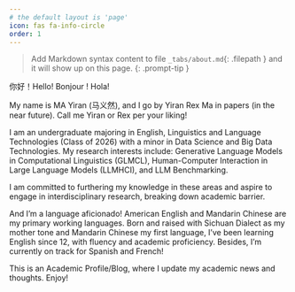 ```yaml
---
# the default layout is 'page'
icon: fas fa-info-circle
order: 1
---
```


> Add Markdown syntax content to file `_tabs/about.md`{: .filepath } and it will show up on this page.
{: .prompt-tip }

你好！Hello! Bonjour ! Hola!

My name is MA Yiran (马义然), and I go by Yiran Rex Ma in papers (in the near future). Call me Yiran or Rex per your liking!

I am an undergraduate majoring in English, Linguistics and Language Technologies (Class of 2026) with a minor in Data Science and Big Data Technologies. My research interests include: Generative Language Models in Computational Linguistics (GLMCL), Human-Computer Interaction in Large Language Models (LLMHCI), and LLM Benchmarking.

I am committed to furthering my knowledge in these areas and aspire to engage in interdisciplinary research, breaking down academic barrier.

And I’m a language aficionado! American English and Mandarin Chinese are my primary working languages. Born and raised with Sichuan Dialect as my mother tone and Mandarin Chinese my first language, I’ve been learning English since 12, with fluency and academic proficiency. Besides, I’m currently on track for Spanish and French!

This is an Academic Profile/Blog, where I update my academic news and thoughts. Enjoy!
